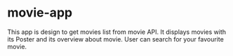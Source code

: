 # movie-app
This app is design to get movies list from movie API. It displays movies with its Poster and its overview about movie. User can search for your favourite movie.
